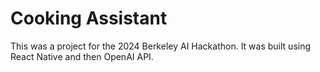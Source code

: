 # Cooking Assistant

This was a project for the 2024 Berkeley AI Hackathon. It was built using React Native and then OpenAI API.

